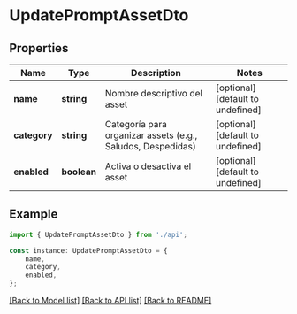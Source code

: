 # UpdatePromptAssetDto


## Properties

Name | Type | Description | Notes
------------ | ------------- | ------------- | -------------
**name** | **string** | Nombre descriptivo del asset | [optional] [default to undefined]
**category** | **string** | Categoría para organizar assets (e.g., Saludos, Despedidas) | [optional] [default to undefined]
**enabled** | **boolean** | Activa o desactiva el asset | [optional] [default to undefined]

## Example

```typescript
import { UpdatePromptAssetDto } from './api';

const instance: UpdatePromptAssetDto = {
    name,
    category,
    enabled,
};
```

[[Back to Model list]](../README.md#documentation-for-models) [[Back to API list]](../README.md#documentation-for-api-endpoints) [[Back to README]](../README.md)
